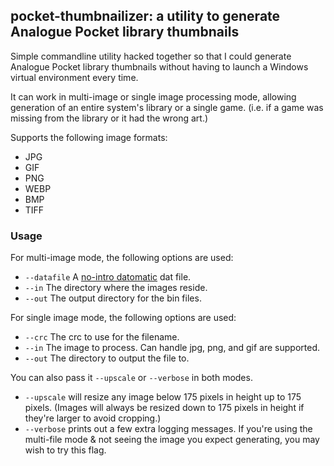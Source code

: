 ## pocket-thumbnailizer: a utility to generate Analogue Pocket library thumbnails

Simple commandline utility hacked together so that I could generate Analogue Pocket library thumbnails without having to launch a Windows virtual environment every time.

It can work in multi-image or single image processing mode, allowing generation of an entire system's library or a single game. (i.e. if a game was missing from the library or it had the wrong art.)

Supports the following image formats:
* JPG
* GIF
* PNG
* WEBP
* BMP
* TIFF

### Usage

For multi-image mode, the following options are used:
* `--datafile` A [no-intro datomatic](https://datomatic.no-intro.org) dat file.
* `--in` The directory where the images reside.
* `--out` The output directory for the bin files.

For single image mode, the following options are used:
* `--crc` The crc to use for the filename.
* `--in` The image to process. Can handle jpg, png, and gif are supported.
* `--out` The directory to output the file to.

You can also pass it `--upscale` or `--verbose` in both modes.

* `--upscale` will resize any image below 175 pixels in height up to 175 pixels. (Images will always be resized down to 175 pixels in height if they're larger to avoid cropping.)
* `--verbose` prints out a few extra logging messages. If you're using the multi-file mode & not seeing the image you expect generating, you may wish to try this flag.
